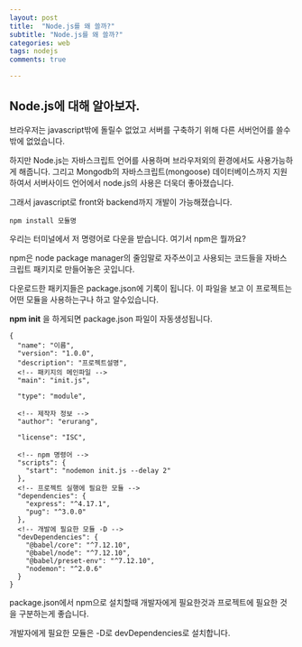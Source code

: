 ```yaml
---
layout: post
title:  "Node.js를 왜 쓸까?"
subtitle: "Node.js를 왜 쓸까?"
categories: web
tags: nodejs
comments: true

---
```


## Node.js에 대해 알아보자.

브라우저는 javascript밖에 돌릴수 없었고 서버를 구축하기 위해 다른 서버언어를 쓸수밖에 없었습니다.

하지만 Node.js는 자바스크립트 언어를 사용하며 브라우저외의 환경에서도 사용가능하게 해줍니다. 그리고 Mongodb의 자바스크립트(mongoose) 데이터베이스까지 지원하여서 서버사이드 언어에서 node.js의 사용은 더욱더 좋아졌습니다.

그래서 javascript로 front와 backend까지 개발이 가능해졌습니다.


```
npm install 모듈명
```

우리는 터미널에서 저 명령어로 다운을 받습니다. 여기서 npm은 뭘까요?

npm은 node package manager의 줄임말로 자주쓰이고 사용되는 코드들을 자바스크립트 패키지로 만들어놓은 곳입니다. 

다운로드한 패키지들은 package.json에 기록이 됩니다. 이 파일을 보고 이 프로젝트는 어떤 모듈을 사용하는구나 하고 알수있습니다.

**npm init** 을 하게되면 package.json 파일이 자동생성됩니다.

```
{
  "name": "이름",
  "version": "1.0.0",
  "description": "프로젝트설명",
  <!-- 패키지의 메인파일 -->
  "main": "init.js",

  "type": "module",
  
  <!-- 제작자 정보 -->
  "author": "erurang",
  
  "license": "ISC",
  
  <!-- npm 명령어 -->
  "scripts": {
    "start": "nodemon init.js --delay 2"
  },
  <!-- 프로젝트 실행에 필요한 모듈 -->
  "dependencies": {
    "express": "^4.17.1",
    "pug": "^3.0.0"
  },
  <!-- 개발에 필요한 모듈 -D -->
  "devDependencies": {
    "@babel/core": "^7.12.10",
    "@babel/node": "^7.12.10",
    "@babel/preset-env": "^7.12.10",
    "nodemon": "^2.0.6"
  }
}
```
package.json에서 npm으로 설치할때 개발자에게 필요한것과 프로젝트에 필요한 것을 구분하는게 좋습니다.

개발자에게 필요한 모듈은 -D로 devDependencies로 설치합니다.